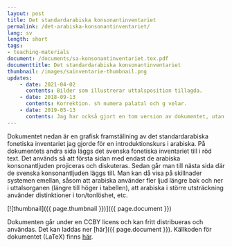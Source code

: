 ```yaml
---
layout: post
title: Det standardarabiska konsonantinventariet
permalink: /det-arabiska-konsonantinventariet/
lang: sv
length: short
tags:
- teaching-materials
document: /documents/sa-konsonantinventariet.tex.pdf
documenttitle: Det standardarabiska konsonantinventariet
thumbnail: /images/sainventarie-thumbnail.png
updates:
    - date: 2021-04-02
      contents: Bilder som illustrerar uttalsposition tillagda.
    - date: 2018-09-13
      contents: Korrektion. sh numera palatal och g velar. 
    - date: 2019-05-13
      contents: Jag har också gjort en tom version av dokumentet, utan fonemen ifyllda. Den kan laddas ner [här](/documents/sa-konsonantinventariet-empty.tex.pdf). Denna version kan användas för att låta studenter fylla i konsonantinventariet för en arabisk dialekt eller ett annat språk.
---
```


Dokumentet nedan är en grafisk framställning av det standardarabiska fonetiska inventariet jag gjorde för en introduktionskurs i arabiska. På dokumentets andra sida läggs det svenska fonetiska inventariet till i röd text. Det används så att första sidan med endast de arabiska konsonantljuden projiceras och diskuteras. Sedan går man till nästa sida där de svenska konsonantljuden läggs till. Man kan då visa på skillnader systemen emellan, såsom att arabiska använder fler ljud längre bak och ner i uttalsorganen (längre till höger i tabellen), att arabiska i större utsträckning använder distinktioner i ton/tonlöshet, etc.

[![thumbnail]({{ page.thumbnail }})]({{ page.document }})


Dokumenten går under en CCBY licens och kan fritt distribueras och användas. Det kan laddas ner [här]({{ page.document }}). Källkoden för dokumentet (LaTeX) finns [här](/documents/sa-konsonantinventariet.tex).





